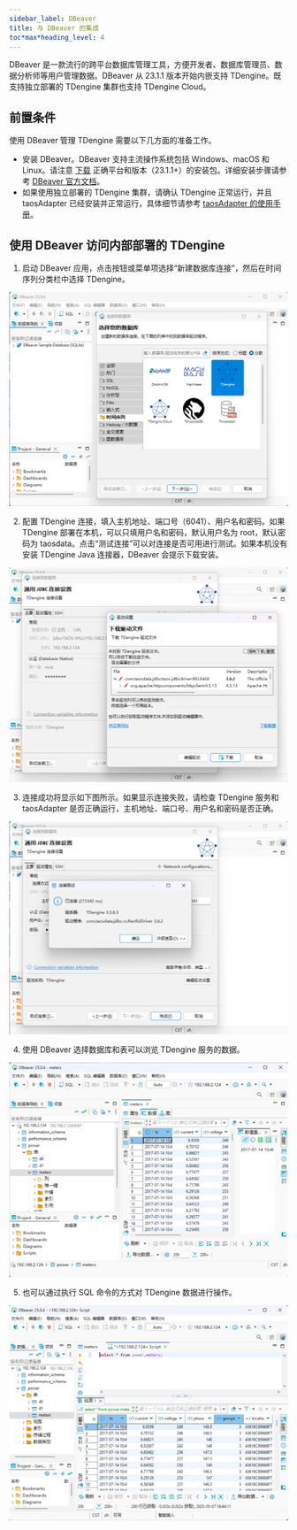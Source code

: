 ```yaml
---
sidebar_label: DBeaver
title: 与 DBeaver 的集成
toc*max*heading_level: 4
---
```


DBeaver 是一款流行的跨平台数据库管理工具，方便开发者、数据库管理员、数据分析师等用户管理数据。DBeaver 从 23.1.1 版本开始内嵌支持 TDengine。既支持独立部署的 TDengine 集群也支持 TDengine Cloud。

## 前置条件

使用 DBeaver 管理 TDengine 需要以下几方面的准备工作。

- 安装 DBeaver。DBeaver 支持主流操作系统包括 Windows、macOS 和 Linux。请注意 [下载](https://dbeaver.io/download/) 正确平台和版本（23.1.1+）的安装包。详细安装步骤请参考 [DBeaver 官方文档](https://github.com/dbeaver/dbeaver/wiki/Installation)。
- 如果使用独立部署的 TDengine 集群，请确认 TDengine 正常运行，并且 taosAdapter 已经安装并正常运行，具体细节请参考 [taosAdapter 的使用手册](../../../reference/components/taosadapter)。

## 使用 DBeaver 访问内部部署的 TDengine

1. 启动 DBeaver 应用，点击按钮或菜单项选择“新建数据库连接”，然后在时间序列分类栏中选择 TDengine。

 ![DBeaver 连接 TDengine](./dbeaver/dbeaver-connect-tdengine-zh.webp)

2. 配置 TDengine 连接，填入主机地址、端口号（6041）、用户名和密码。如果 TDengine 部署在本机，可以只填用户名和密码，默认用户名为 root，默认密码为 taosdata。点击“测试连接”可以对连接是否可用进行测试。如果本机没有安装 TDengine Java
 连接器，DBeaver 会提示下载安装。

 ![配置 TDengine 连接](./dbeaver/dbeaver-config-tdengine-zh.webp)

3. 连接成功将显示如下图所示。如果显示连接失败，请检查 TDengine 服务和 taosAdapter 是否正确运行，主机地址、端口号、用户名和密码是否正确。

 ![连接成功](./dbeaver/dbeaver-connect-tdengine-test-zh.webp)

4. 使用 DBeaver 选择数据库和表可以浏览 TDengine 服务的数据。

 ![DBeaver 浏览 TDengine 数据](./dbeaver/dbeaver-browse-data-zh.webp)

5. 也可以通过执行 SQL 命令的方式对 TDengine 数据进行操作。

 ![DBeaver SQL 命令](./dbeaver/dbeaver-sql-execution-zh.webp)
